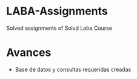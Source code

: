 # LABA-Assignments
Solved assignments of Solvd Laba Course

# Avances

- Base de datos y consultas requeridas creadas